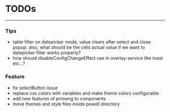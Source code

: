 # TODOs

---

### Tips

- table filter on datepicker mode, value clears after select and close popup. also, what should be the cells actual
  value if we want to datepicker filter works properly?
- how should disableConfigChangeEffect use in overlay-service like toast etc...?

### Feature

- fix selectButton issue
- replace css colors with variables and make theme colors configurable
- add new features of primeng to components
- move themes and style files inside powell directory
